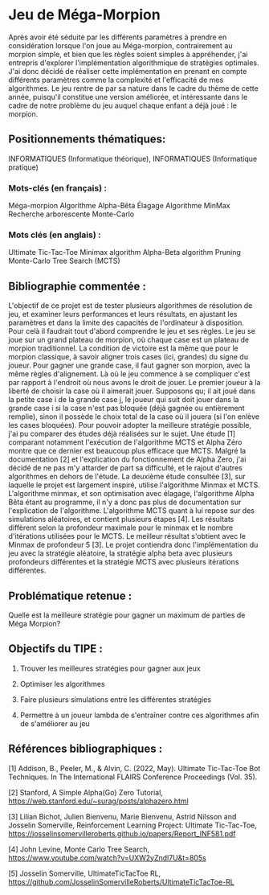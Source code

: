 # Jeu de Méga-Morpion
Après avoir été séduite par les différents paramètres à prendre en considération lorsque l'on joue au Méga-morpion, contrairement au morpion simple, et bien que les règles soient simples à appréhender, j'ai entrepris d'explorer l'implémentation algorithmique de stratégies optimales. J'ai donc décidé de réaliser cette implémentation en prenant en compte différents paramètres comme la complexité et l'efficacité de mes algorithmes.
Le jeu rentre de par sa nature dans le cadre du thème de cette année, puisqu'il constitue une version améliorée, et intéressante dans le cadre de notre problème du jeu auquel chaque enfant a déjà joué : le morpion. 

## Positionnements thématiques:
INFORMATIQUES (Informatique théorique), INFORMATIQUES (Informatique pratique) 

### Mots-clés (en français) : 
Méga-morpion
Algorithme Alpha-Bêta
Élagage
Algorithme MinMax
Recherche arborescente Monte-Carlo

### Mots clés (en anglais) : 
Ultimate Tic-Tac-Toe
Minimax algorithm
Alpha-Beta algorithm
Pruning
Monte-Carlo Tree Search (MCTS)

## Bibliographie commentée : 
L'objectif de ce projet est de tester plusieurs algorithmes de résolution de jeu, et examiner leurs performances et leurs résultats, en ajustant les paramètres et dans la limite des capacités de l'ordinateur à disposition. Pour celà il faudrait tout d'abord comprendre le jeu et ses règles. Le jeu se joue sur un grand plateau de morpion, où chaque case est un plateau de morpion traditionnel. La condition de victoire est la même que pour le morpion classique, à savoir aligner trois cases (ici, grandes) du signe du joueur. Pour gagner une grande case, il faut gagner son morpion, avec la même règles d'alignement. Là où le jeu commence à se compliquer c'est par rapport à l'endroit où nous avons le droit de jouer. Le premier joueur à la liberté de choisir la case où il aimerait jouer. Supposons qu; il ait joué dans la petite case i de la grande case j, le joueur qui suit doit jouer dans la grande case i si la case n'est pas bloquée (déjà gagnée ou entièrement remplie), sinon il possède le choix total de la case où il jouera (si l'on enlève les cases bloquées). Pour pouvoir adopter la meilleure stratégie possible, j'ai pu comparer des études déjà réalisées sur le sujet. Une étude [1] comparant notamment l'exécution de l'algorithme MCTS et Alpha Zéro montre que ce dernier est beaucoup plus efficace que MCTS. Malgré la documentation [2] et l'explication du fonctionnement de Alpha Zero, j'ai décidé de ne pas m'y attarder de part sa difficulté, et le rajout d'autres algorithmes en dehors de l'étude. La deuxième étude consultée [3], sur laquelle le projet est largement inspiré, utilise l'algorithme Minmax et MCTS. L'algorithme minmax, et son optimisation avec élagage, l'algorithme Alpha Bêta étant au programme, il n'y a donc pas plus de documentation sur l'explication de l'algorithme. L'algorithme MCTS quant à lui repose sur des simulations aléatoires, et contient plusieurs étapes [4]. Les résultats diffèrent selon la profondeur maximale pour le minmax et le nombre d'itérations utilisées pour le MCTS. Le meilleur résultat s'obtient avec le Minmax de profondeur 5 [3]. Le projet contiendra donc l'implémentation du jeu avec la stratégie aléatoire, la stratégie alpha beta avec plusieurs profondeurs différentes et la stratégie MCTS avec plusieurs itérations différentes. 

## Problématique retenue : 
Quelle est la meilleure stratégie pour gagner un maximum de parties de Méga Morpion?

## Objectifs du TIPE : 
1. Trouver les meilleures stratégies pour gagner aux jeux

2. Optimiser les algorithmes

3. Faire plusieurs simulations entre les différentes stratégies

4. Permettre à un joueur lambda de s'entraîner contre ces algorithmes afin de s'améliorer au jeu

## Références bibliographiques : 
[1] Addison, B., Peeler, M., & Alvin, C. (2022, May). Ultimate Tic-Tac-Toe Bot Techniques. In The International FLAIRS Conference Proceedings (Vol. 35).

[2] Stanford, A Simple Alpha(Go) Zero Tutorial, https://web.stanford.edu/~surag/posts/alphazero.html

[3] Lilian Bichot, Julien Bienvenu, Marie Bienvenu, Astrid Nilsson and Josselin Somerville, Reinforcement Learning Project: Ultimate Tic-Tac-Toe, https://josselinsomervilleroberts.github.io/papers/Report_INF581.pdf

[4] John Levine, Monte Carlo Tree Search, https://www.youtube.com/watch?v=UXW2yZndl7U&t=805s

[5] Josselin Somerville, UltimateTicTacToe RL, https://github.com/JosselinSomervilleRoberts/UltimateTicTacToe-RL
